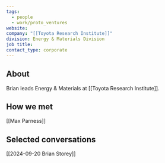 ```yaml
---
tags:
  - people
  - work/proto_ventures
website: 
company: "[[Toyota Research Institute]]"
division: Energy & Materials Division
job title: 
contact_type: corporate
---
```

## About
Brian leads Energy & Materials at [[Toyota Research Institute]].

## How we met
[[Max Parness]]

## Selected conversations
[[2024-09-20 Brian Storey]]